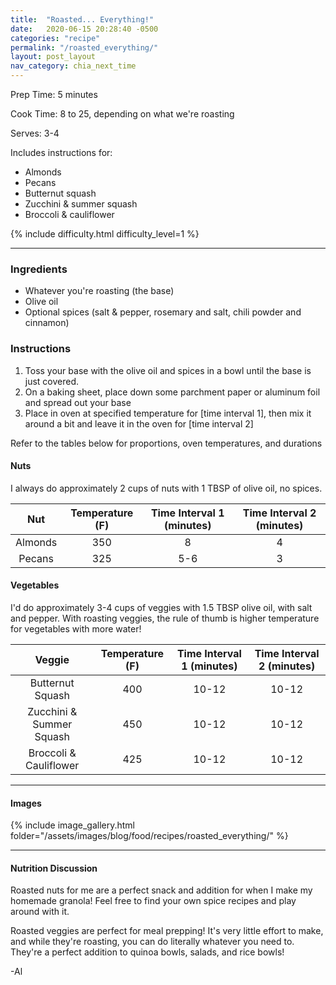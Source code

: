```yaml
---
title:  "Roasted... Everything!"
date:   2020-06-15 20:28:40 -0500
categories: "recipe"
permalink: "/roasted_everything/"
layout: post_layout
nav_category: chia_next_time
---
```


Prep Time: 5 minutes

Cook Time: 8 to 25, depending on what we're roasting

Serves: 3-4

Includes instructions for:
* Almonds
* Pecans
* Butternut squash
* Zucchini & summer squash
* Broccoli & cauliflower

{% include difficulty.html difficulty_level=1 %}

<!-- ![Roasted Everything]({{site.baseurl}}/assets/images/blog/food/recipes/breakfast_wrap/header_photo.jpg){:class="images half main_img"} -->

---

### Ingredients
* Whatever you're roasting (the base)
* Olive oil
* Optional spices (salt & pepper, rosemary and salt, chili powder and cinnamon)

### Instructions 
1. Toss your base with the olive oil and spices in a bowl until the base is just covered.
2. On a baking sheet, place down some parchment paper or aluminum foil and spread out your base
3. Place in oven at specified temperature for [time interval 1], then mix it around a bit and leave it in the oven for [time interval 2]

Refer to the tables below for proportions, oven temperatures, and durations
#### Nuts

I always do approximately 2 cups of nuts with 1 TBSP of olive oil, no spices.


| Nut       | Temperature (F)   | Time Interval 1 (minutes) | Time Interval 2 (minutes) |
| :----:    | :----:            | :----:                    | :----:                    | 
| Almonds   | 350               | 8                         | 4                         |
| Pecans    | 325               | 5-6                         | 3                         |

#### Vegetables

I'd do approximately 3-4 cups of veggies with 1.5 TBSP olive oil, with salt and pepper.
With roasting veggies, the rule of thumb is higher temperature for vegetables with more water!

| Veggie       | Temperature (F)   | Time Interval 1 (minutes) | Time Interval 2 (minutes) |
| :----:    | :----:            | :----:                    | :----:                    | 
| Butternut Squash   | 400               | 10-12                         | 10-12                         |
| Zucchini & Summer Squash    | 450               | 10-12                  | 10-12                      |
| Broccoli & Cauliflower   | 425               | 10-12                         | 10-12                  |

---

#### Images

{% include image_gallery.html folder="/assets/images/blog/food/recipes/roasted_everything/" %}

---

#### Nutrition Discussion

Roasted nuts for me are a perfect snack and addition for when I make my homemade granola! Feel free to find your own spice recipes and play around with it. 

Roasted veggies are perfect for meal prepping! It's very little effort to make, and while they're roasting, you can do literally whatever you need to. They're a perfect addition to quinoa bowls, salads, and rice bowls!

-Al